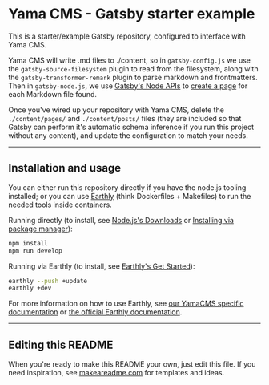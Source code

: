 # Yama CMS - Gatsby starter example

This is a starter/example Gatsby repository, configured to interface with Yama CMS.

Yama CMS will write .md files to ./content, so in `gatsby-config.js` we use the `gatsby-source-filesystem` plugin to read from the filesystem, along with the `gatsby-transformer-remark` plugin to parse markdown and frontmatters. Then in `gatsby-node.js`, we use [Gatsby's Node APIs](https://www.gatsbyjs.com/docs/reference/config-files/gatsby-node/) to [create a page](https://www.gatsbyjs.com/docs/creating-and-modifying-pages/#creating-pages-in-gatsby-nodejs) for each Markdown file found.

Once you've wired up your repository with Yama CMS, delete the `./content/pages/` and `./content/posts/` files (they are included so that Gatsby can perform it's automatic schema inference if you run this project without any content), and update the configuration to match your needs. 

---

## Installation and usage

You can either run this repository directly if you have the node.js tooling installed; or you can use [Earthly](https://docs.yama-cms.com/docs/guide/build-deploy-earthly) (think Dockerfiles + Makefiles) to run the needed tools inside containers.

Running directly (to install, see [Node.js's Downloads](https://nodejs.org/en/download) or [Installing via package manager](https://nodejs.org/en/download/package-manager)):
```bash
npm install
npm run develop
```
Running via Earthly (to install, see [Earthly's Get Started](https://earthly.dev/get-earthly)):
```bash
earthly --push +update
earthly +dev
```
For more information on how to use Earthly, see [our YamaCMS specific documentation](https://docs.yama-cms.com/docs/guide/build-deploy-earthly/) or [the official Earthly documentation](https://docs.earthly.dev/basics).


***

## Editing this README

When you're ready to make this README your own, just edit this file. If you need inspiration, see [makeareadme.com](https://www.makeareadme.com/) for templates and ideas.
